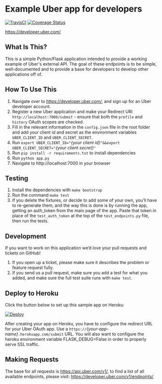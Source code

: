 Example Uber app for developers
==============================

[![TravisCI](https://travis-ci.org/uber/Python-Sample-Application.svg?branch=master)](https://travis-ci.org/uber/Python-Sample-Application)
[![Coverage Status](https://coveralls.io/repos/uber/Python-Sample-Application/badge.png)](https://coveralls.io/r/uber/Python-Sample-Application)

https://developer.uber.com/

What Is This?
-------------
This is a simple Python/Flask application intended to provide a working example of Uber's external API. The goal of these endpoints is to be simple, well-documented and to provide a base for developers to develop other applications off of.


How To Use This
---------------

1. Navigate over to https://developer.uber.com/, and sign up for an Uber developer account.
2. Register a new Uber application and make your Redirect URI `http://localhost:7000/submit` - ensure that both the `profile` and `history` OAuth scopes are checked.
3. Fill in the relevant information in the `config.json` file in the root folder and add your client id and secret as the environment variables `UBER_CLIENT_ID` and `UBER_CLIENT_SECRET`.
4. Run `export UBER_CLIENT_ID="`*{your client id}*`"&&export UBER_CLIENT_SECRET="`*{your client secret}*`"`
5. Run `pip install -r requirements.txt` to install dependencies
6. Run `python app.py`
7. Navigate to http://localhost:7000 in your browser


Testing
-------

1. Install the dependencies with `make bootstrap`
2. Run the command `make test`
3. If you delete the fixtures, or decide to add some of your own, you’ll have to re-generate them, and the way this is done is by running the app, getting an auth_token from the main page of the app. Paste that token in place of the `test_auth_token` at the top of the `test_endpoints.py` file, then run the tests.


Development
-----------

If you want to work on this application we’d love your pull requests and tickets on GitHub!

1. If you open up a ticket, please make sure it describes the problem or feature request fully.
2. If you send us a pull request, make sure you add a test for what you added, and make sure the full test suite runs with `make test`.

Deploy to Heroku
----------------

Click the button below to set up this sample app on Heroku:

[![Deploy](https://www.herokucdn.com/deploy/button.png)](https://heroku.com/deploy)

After creating your app on Heroku, you have to configure the redirect URL for your Uber OAuth app. Use a `https://`*{your-app-name}*`.herokuapp.com/submit` URL.
You will also want to configure the heroku environment variable FLASK_DEBUG=False in order to properly serve SSL traffic.

Making Requests
---------------

The base for all requests is https://api.uber.com/v1/, to find a list of all available endpoints, please visit: https://developer.uber.com/v1/endpoints/
